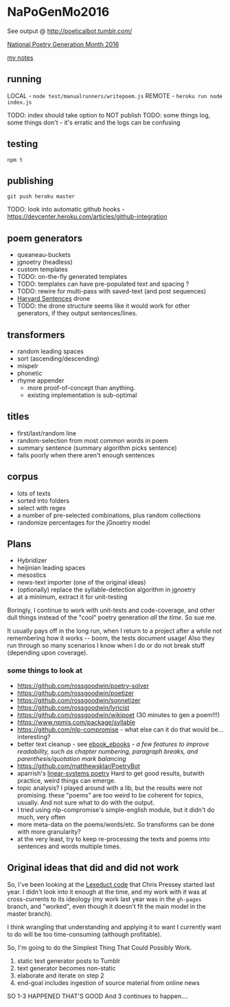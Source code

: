 # NaPoGenMo2016
See output @ http://poeticalbot.tumblr.com/

[National Poetry Generation Month 2016](https://github.com/NaPoGenMo/NaPoGenMo2016)

[my notes](https://github.com/NaPoGenMo/NaPoGenMo2016/issues/3)

## running

LOCAL - `node test/manualrunners/writepoem.js`
REMOTE - `heroku run node index.js`

TODO: index should take option to NOT publish
TODO: some things log, some things don't - it's erratic and the logs can be confusing

## testing
`npm t`

## publishing
`git push heroku master`

TODO: look into automatic github hooks - https://devcenter.heroku.com/articles/github-integration

## poem generators
 - queaneau-buckets
 - jgnoetry (headless)
  - custom templates
  - TODO: on-the-fly generated templates
  - TODO: templates can have pre-populated text and spacing ?
  - TODO: rewire for multi-pass with saved-text (and post sequences)
- [Harvard Sentences](http://www.cs.cmu.edu/afs/cs.cmu.edu/project/fgdata/OldFiles/Recorder.app/utterances/Type1/harvsents.txt) drone
 - TODO: the drone structure seems like it would work for other generators, if they output sentences/lines.

## transformers
 - random leading spaces
 - sort (ascending/descending)
 - mispelr
 - phonetic
 - rhyme appender
   - more proof-of-concept than anything.
   - existing implementation is sub-optimal

## titles
 - first/last/random line
 - random-selection from most common words in poem
 - summary sentence (summary algorithm picks sentence)
  -  fails poorly when there aren't enough sentences

## corpus
 - lots of texts
 - sorted into folders
 - select with regex
 - a number of pre-selected combinations, plus random collections
 - randomize percentages for the jGnoetry model

## Plans
 - Hybridizer
 - heijinian leading spaces
 - mesostics
 - news-text importer (one of the original ideas)
 - (optionally) replace the syllable-detection algorithm in jgnoetry
  - at a minimum, extract it for unit-testing


Boringly, I continue to work with unit-tests and code-coverage, and other dull things instead of the "cool" poetry generation _all the time_. So sue me.

It usually pays off in the long run, when I return to a project after a while not remembering how it works -- boom, the tests document usage! Also they run through so many scenarios I know when I do or do not break stuff (depending upon coverage).


### some things to look at
 - https://github.com/rossgoodwin/poetry-solver
 - https://github.com/rossgoodwin/poetizer
 - https://github.com/rossgoodwin/sonnetizer
 - https://github.com/rossgoodwin/lyricist
 - https://github.com/rossgoodwin/wikipoet (30 minutes to gen a poem!!!)
 - https://www.npmjs.com/package/syllable
 - https://github.com/nlp-compromise - what else can it do that would be... interesting?
 - better text cleanup - see [ebook_ebooks](https://github.com/scotthammack/ebook_ebooks/blob/master/ebook_ebooks.py) - _a few features to improve readability, such as chapter numbering, paragraph breaks, and parenthesis/quotation mark balancing_
 - https://github.com/matthewsklar/PoetryBot
 - aparrish's [linear-systems poetry](https://github.com/aparrish/linear-lsystem-poetry) Hard to get good results, butwith practice, weird things can emerge.
 - topic analysis? I played around with a lib, but the results were not promising. these "poems" are too weird to be coherent for topics, usually. And not sure what to do with the output.
 - I tried using nlp-compromise's simple-english module, but it didn't do much, very often
 - more meta-data on the poems/words/etc. So transforms can be done with more granularity?
  - at the very least, try to keep re-processing the texts and poems into sentences and words multiple times.



## Original ideas that did and did not work

So, I've been looking at the [Lexeduct code](https://github.com/MichaelPaulukonis/Lexeduct/) that Chris Pressey started last year. I didn't look into it enough at the time, and my work with it was at cross-currents to its ideology (my work last year was in the `gh-pages` branch, and "worked", even though it doesn't fit the main model in the master branch).

I think wrangling that understanding and applying it to want I currently want to do will be too time-consuming (although profitable).

So, I'm going to do the Simplest Thing That Could Possibly Work.

1. static text generator posts to Tumblr
1. text generator becomes non-static
1. elaborate and iterate on step 2
1. end-goal includes ingestion of source material from online news


SO 1-3 HAPPENED THAT'S GOOD
And 3 continues to happen....
